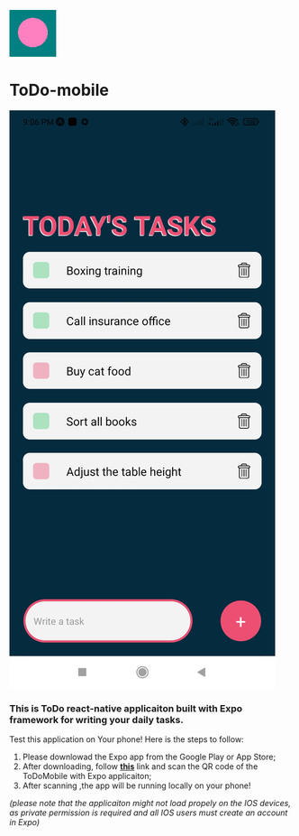 ![GitHub Logo](/assets/iconFront3.png)
# ToDo-mobile

![GitHub Logo](/assets/screenshot-2.jpg)

### This is ToDo react-native applicaiton built with Expo framework for writing your daily tasks.

Test this application on Your phone! Here is the steps to follow:
1. Please downlowad the Expo app from the Google Play or App Store;
2. After downloading, follow **[this](https://expo.dev/@fedos27/ToDoMobile)** link and scan the QR code of the ToDoMobile with Expo applicaiton;
3. After scanning ,the app will be running locally on your phone!

*(please note that the applicaiton might not load propely on the IOS devices, as private permission is 
required and all IOS users must create an account in Expo)*
